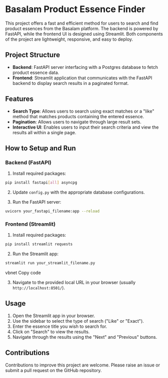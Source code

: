 # Basalam Product Essence Finder

This project offers a fast and efficient method for users to search and find product essences from the Basalam platform. The backend is powered by FastAPI, while the frontend UI is designed using Streamlit. Both components of the project are lightweight, responsive, and easy to deploy.

## Project Structure

- **Backend**: FastAPI server interfacing with a Postgres database to fetch product essence data.
- **Frontend**: Streamlit application that communicates with the FastAPI backend to display search results in a paginated format.

## Features

- **Search Type**: Allows users to search using exact matches or a "like" method that matches products containing the entered essence.
- **Pagination**: Allows users to navigate through large result sets.
- **Interactive UI**: Enables users to input their search criteria and view the results all within a single page.

## How to Setup and Run

### Backend (FastAPI)

1. Install required packages:

```bash
pip install fastapi[all] asyncpg
```


2. Update `config.py` with the appropriate database configurations.

3. Run the FastAPI server:

```bash
uvicorn your_fastapi_filename:app --reload
```


### Frontend (Streamlit)

1. Install required packages:

```bash
pip install streamlit requests
```


2. Run the Streamlit app:

```bash
streamlit run your_streamlit_filename.py
```

vbnet
Copy code

3. Navigate to the provided local URL in your browser (usually `http://localhost:8501/`).

## Usage

1. Open the Streamlit app in your browser.
2. Use the sidebar to select the type of search ("Like" or "Exact").
3. Enter the essence title you wish to search for.
4. Click on "Search" to view the results.
5. Navigate through the results using the "Next" and "Previous" buttons.

## Contributions

Contributions to improve this project are welcome. Please raise an issue or submit a pull request on the GitHub repository.